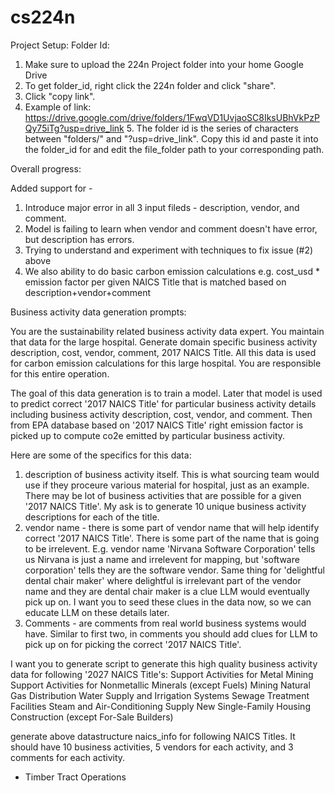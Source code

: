 # cs224n

Project Setup:
Folder Id:

1. Make sure to upload the 224n Project folder into your home Google Drive
2. To get folder_id, right click the 224n folder and click "share".
3. Click "copy link".
4. Example of link: https://drive.google.com/drive/folders/1FwqVD1UvjaoSC8IksUBhVkPzPQy75iTg?usp=drive_link 5. The folder id is the series of characters between "folders/" and "?usp=drive_link". Copy this id and paste it into the folder_id for and edit the file_folder path to your corresponding path.

Overall progress:

Added support for -

1. Introduce major error in all 3 input fileds - description, vendor, and comment.
2. Model is failing to learn when vendor and comment doesn't have error, but description has errors.
3. Trying to understand and experiment with techniques to fix issue (#2) above
4. We also ability to do basic carbon emission calculations e.g. cost_usd \* emission factor per given NAICS Title that is matched based on description+vendor+comment

Business activity data generation prompts:

You are the sustainability related business activity data expert. You maintain that data for the large hospital. Generate domain specific business activity description, cost, vendor, comment, 2017 NAICS Title. All this data is used for carbon emission calculations for this large hospital. You are responsible for this entire operation.

The goal of this data generation is to train a model. Later that model is used to predict correct '2017 NAICS Title' for particular business activity details including business activity description, cost, vendor, and comment. Then from EPA database based on '2017 NAICS Title' right emission factor is picked up to compute co2e emitted by particular business activity.

Here are some of the specifics for this data:

1. description of business activity itself. This is what sourcing team would use if they proceure various material for hospital, just as an example. There may be lot of business activities that are possible for a given '2017 NAICS Title'. My ask is to generate 10 unique business activity descriptions for each of the title.
2. vendor name - there is some part of vendor name that will help identify correct '2017 NAICS Title'. There is some part of the name that is going to be irrelevent. E.g. vendor name 'Nirvana Software Corporation' tells us Nirvana is just a name and irrelevent for mapping, but 'software corporation' tells they are the software vendor. Same thing for 'delightful dental chair maker' where delightful is irrelevant part of the vendor name and they are dental chair maker is a clue LLM would eventually pick up on. I want you to seed these clues in the data now, so we can educate LLM on these details later.
3. Comments - are comments from real world business systems would have. Similar to first two, in comments you should add clues for LLM to pick up on for picking the correct '2017 NAICS Title'.

I want you to generate script to generate this high quality business activity data for following '2027 NAICS Title's:
Support Activities for Metal Mining
Support Activities for Nonmetallic Minerals (except Fuels) Mining
Natural Gas Distribution
Water Supply and Irrigation Systems
Sewage Treatment Facilities
Steam and Air-Conditioning Supply
New Single-Family Housing Construction (except For-Sale Builders)

generate above datastructure naics_info for following NAICS Titles. It should have 10 business activities, 5 vendors for each activity, and 3 comments for each activity.

- Timber Tract Operations
